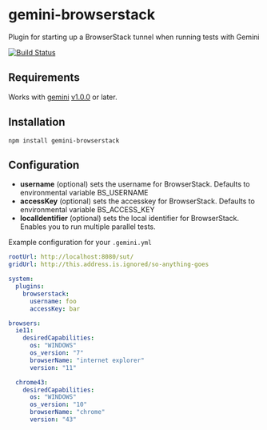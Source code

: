 # gemini-browserstack
Plugin for starting up a BrowserStack tunnel when running tests with Gemini

[![Build Status](https://travis-ci.org/Saulis/gemini-browserstack.svg?branch=master)](https://travis-ci.org/Saulis/gemini-browserstack)

## Requirements
Works with [gemini](https://github.com/gemini-testing/gemini) [v1.0.0](https://github.com/gemini-testing/gemini/releases/tag/v1.0.0) or later.

## Installation
`npm install gemini-browserstack`

## Configuration
- __username__ (optional) sets the username for BrowserStack. Defaults to environmental variable BS_USERNAME
- __accessKey__ (optional) sets the accesskey for BrowserStack. Defaults to environmental variable BS_ACCESS_KEY
- __localIdentifier__ (optional) sets the local identifier for BrowserStack. Enables you to run multiple parallel tests.

Example configuration for your `.gemini.yml`

```yml
rootUrl: http://localhost:8080/sut/
gridUrl: http://this.address.is.ignored/so-anything-goes

system:
  plugins:
    browserstack:
      username: foo
      accessKey: bar

browsers:
  ie11:
    desiredCapabilities:
      os: "WINDOWS"
      os_version: "7"
      browserName: "internet explorer"
      version: "11"

  chrome43:
    desiredCapabilities:
      os: "WINDOWS"
      os_version: "10"
      browserName: "chrome"
      version: "43"
```
